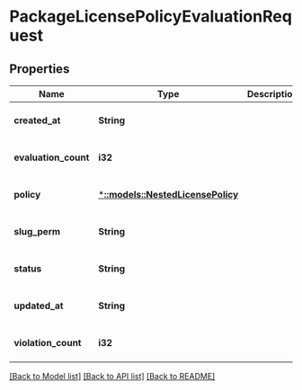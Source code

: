 # PackageLicensePolicyEvaluationRequest

## Properties
Name | Type | Description | Notes
------------ | ------------- | ------------- | -------------
**created_at** | **String** |  | [optional] [default to null]
**evaluation_count** | **i32** |  | [optional] [default to null]
**policy** | [***::models::NestedLicensePolicy**](NestedLicensePolicy.md) |  | [optional] [default to null]
**slug_perm** | **String** |  | [optional] [default to null]
**status** | **String** |  | [optional] [default to null]
**updated_at** | **String** |  | [optional] [default to null]
**violation_count** | **i32** |  | [optional] [default to null]

[[Back to Model list]](../README.md#documentation-for-models) [[Back to API list]](../README.md#documentation-for-api-endpoints) [[Back to README]](../README.md)


